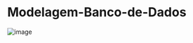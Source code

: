 # Modelagem-Banco-de-Dados

![image](https://github.com/user-attachments/assets/ab12bd7a-3c53-4340-a367-b52809527531)
